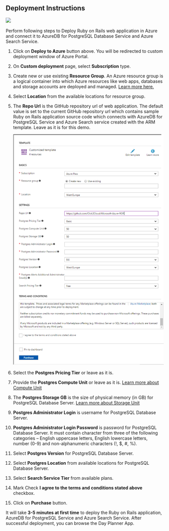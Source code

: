 ## Deployment Instructions

<a href="https://portal.azure.com/#create/Microsoft.Template/uri/https%3A%2F%2Fraw.githubusercontent.com%2FClick2Cloud%2Fazure-postgresql%2Fmaster%2Fsamples%2Frubyonrails%2FDayPlannerApp%2Fdeploy%2Fazuredeploy.json" target="_blank">
      <img src="http://azuredeploy.net/deploybutton.png"/>
</a>

Perform following steps to Deploy Ruby on Rails web application in Azure and connect it to AzureDB for PostgreSQL Database Service and Azure Search Service.

1. Click on __Deploy to Azure__ button above. You will be redirected to custom deployment window of Azure Portal.
1. On __Custom deployment__ page, select __Subscription__ type.
1. Create new or use existing __Resource Group__. An Azure resource group is a logical container into which Azure resources like web apps, databases and storage accounts are deployed and managed. [Learn more here.](https://docs.microsoft.com/en-us/azure/azure-resource-manager/resource-group-portal)
1. Select __Location__ from the available locations for resource group.
1. The __Repo Url__ is the GitHub repository url of web application. The default value is set to the current GitHub repository url which contains sample Ruby on Rails application source code which connects with AzureDB for PostgreSQL Service and Azure Search service created with the ARM template. Leave as it is for this demo.

    ![](img/azure-deploy.png)

1. Select the __Postgres Pricing Tier__ or leave as it is.
1. Provide the __Postgres Compute Unit__ or leave as it is. [Learn more about Compute Unit](https://docs.microsoft.com/en-us/azure/postgresql/concepts-compute-unit-and-storage#what-are-compute-units)
1. The __Postgres Storage GB__ is the size of physical memory (in GB) for PostgreSQL Database Server. [Learn more about Storage Unit](https://docs.microsoft.com/en-us/azure/postgresql/concepts-compute-unit-and-storage#what-are-storage-units)
1. __Postgres Administrator Login__ is username for PostgreSQL Database Server.
1. __Postgres Administrator Login Password__ is password for PostgreSQL Database Server. It must contain character from three of the following categories – English uppercase letters, English lowercase letters, number (0-9) and non-alphanumeric characters (!, $, #, %).
1. Select __Postgres Version__ for PostgreSQL Database Server.
1. Select __Postgres Location__ from available locations for PostgreSQL Database Server.
1. Select __Search Service Tier__ from available plans.
1. Mark Check __I agree to the terms and conditions stated above__ checkbox. 
1. Click on __Purchase__ button.

It will take <b>3-5 minutes at first time</b> to deploy the Ruby on Rails application, AzureDB for PostgreSQL Service and Azure Search Service. After successful deployment, you can browse the Day Planner App.
